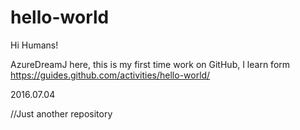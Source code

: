 # hello-world

Hi Humans!

AzureDreamJ here, this is my first time work on GitHub, I learn form
https://guides.github.com/activities/hello-world/

2016.07.04

//Just another repository
